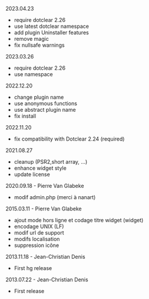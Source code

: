 2023.04.23
- require dotclear 2.26
- use latest dotclear namespace
- add plugin Uninstaller features
- remove magic
- fix nullsafe warnings

2023.03.26
- require dotclear 2.26
- use namespace

2022.12.20
- change plugin name
- use anonymous functions
- use abstract plugin name
- fix install

2022.11.20
- fix compatibility with Dotclear 2.24 (required)

2021.08.27
- cleanup (PSR2,short array, ...)
- enhance widget style
- update license

2020.09.18 - Pierre Van Glabeke
- modif admin.php (merci à nanart)

2015.03.11 - Pierre Van Glabeke
- ajout mode hors ligne et codage titre widget (widget)
- encodage UNIX (LF)
- modif url de support
- modifs localisation
- suppression icône

2013.11.18 - Jean-Christian Denis
- First hg release

2013.07.22 - Jean-Christian Denis
- First release